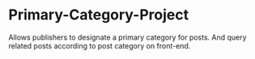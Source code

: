 # Primary-Category-Project
Allows publishers to designate a primary category for posts. And query related posts according to post category on front-end.

